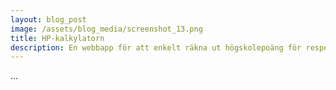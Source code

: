 ```yaml
---
layout: blog_post
image: /assets/blog_media/screenshot_13.png
title: HP-kalkylatorn
description: En webbapp för att enkelt räkna ut högskolepoäng för respektive läsår.
---
```

...